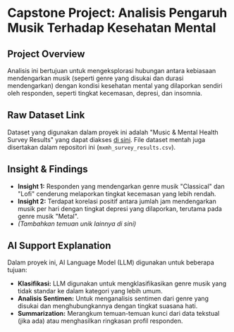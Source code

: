# Capstone Project: Analisis Pengaruh Musik Terhadap Kesehatan Mental

## Project Overview
Analisis ini bertujuan untuk mengeksplorasi hubungan antara kebiasaan mendengarkan musik (seperti genre yang disukai dan durasi mendengarkan) dengan kondisi kesehatan mental yang dilaporkan sendiri oleh responden, seperti tingkat kecemasan, depresi, dan insomnia.

## Raw Dataset Link
Dataset yang digunakan dalam proyek ini adalah "Music & Mental Health Survey Results" yang dapat diakses [di sini](https://www.kaggle.com/datasets/catherinerasgaitis/mxmh-survey-results). File dataset mentah juga disertakan dalam repositori ini (`mxmh_survey_results.csv`).

## Insight & Findings
* **Insight 1:** Responden yang mendengarkan genre musik "Classical" dan "Lofi" cenderung melaporkan tingkat kecemasan yang lebih rendah.
* **Insight 2:** Terdapat korelasi positif antara jumlah jam mendengarkan musik per hari dengan tingkat depresi yang dilaporkan, terutama pada genre musik "Metal".
* *(Tambahkan temuan unik lainnya di sini)*

## AI Support Explanation
Dalam proyek ini, AI Language Model (LLM) digunakan untuk beberapa tujuan:
* **Klasifikasi:** LLM digunakan untuk mengklasifikasikan genre musik yang tidak standar ke dalam kategori yang lebih umum.
* **Analisis Sentimen:** Untuk menganalisis sentimen dari genre yang disukai dan menghubungkannya dengan tingkat suasana hati.
* **Summarization:** Merangkum temuan-temuan kunci dari data tekstual (jika ada) atau menghasilkan ringkasan profil responden.